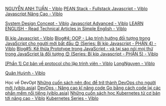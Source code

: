 [NGUYỄN ANH TUẤN - Viblo](https://viblo.asia/u/Clarence161095/series)
[PEAN Stack - Fullstack Javascript - Viblo](https://viblo.asia/s/pean-stack-fullstack-javascript-aNj4vgkKJ6r)
[Javascript Nâng Cao - Viblo](https://viblo.asia/s/javascript-nang-cao-WR5JRQ1Q4Gv)

[System Design Concept - Viblo](https://viblo.asia/s/system-design-concept-Rk74a91E4eO)
[Javascript Advanced - Viblo](https://viblo.asia/s/javascript-advanced-W13VM9e7VY7)
[LEARN ENGLISH - Read Technical Articles in Simple English - Viblo](https://viblo.asia/s/learn-english-read-technical-articles-in-simple-english-BQyJKzg14Me)

[Bí kíp Javascript - Viblo](https://viblo.asia/s/bi-kip-javascript-E1XVOWAZVMz)
[Blog#4: OOP - Lập trình hướng đối tượng trong JavaScript cho người mới bắt đầu 😊 (Series: Bí kíp Javascript - PHẦN 4) - Viblo](https://viblo.asia/p/oop-lap-trinh-huong-doi-tuong-trong-javascript-cho-nguoi-moi-bat-dau-series-bi-kip-javascript-phan-4-WR5JRD7zVGv)
[Blog#5: Kế thừa Prototype trong JavaScript - và tại sao nói mọi thứ trong JavaScript là đối tượng 😊 (Series: Bí kíp Javascript - PHẦN 5) - Viblo](https://viblo.asia/p/ke-thua-prototype-trong-javascript-va-tai-sao-noi-moi-thu-trong-javascript-la-doi-tuong-series-bi-kip-javascript-phan-5-PwlVmyorV5Z)


[[Phần 1] Cơ bản về protocol cho lập trình viên - Viblo](https://viblo.asia/p/phan-1-co-ban-ve-protocol-cho-lap-trinh-vien-EvbLbwkpVnk)
[LongNguyen - Viblo](https://viblo.asia/u/LongNguyenLK?page=2)


[Quân Huỳnh - Viblo](https://viblo.asia/u/hmquan08011996/series)


Học về DevOpt
[Những cuốn sách nên đọc để trở thành DevOps cho người mới (viblo.asia)](https://viblo.asia/p/devops-nhung-cuon-sach-nen-doc-de-tro-thanh-devops-cho-nguoi-moi-bat-dau-YWOZrAqNKQ0)
[DevOps - Nâng cao kĩ năng code Go bằng cách code lại các phần mềm nổi tiếng (viblo.asia)](https://viblo.asia/p/devops-nang-cao-ki-nang-code-go-bang-cach-code-lai-cac-phan-mem-noi-tieng-L4x5xqOgKBM)
[Những cuốn sách học Kubernetes từ cơ bản tới nâng cao - Viblo](https://viblo.asia/p/devops-nhung-cuon-sach-hoc-kubernetes-tu-co-ban-toi-nang-cao-2oKLn0NZ4QO)
[Kubernetes Series - Viblo](https://viblo.asia/s/kubernetes-series-bq5QL8QGlD8)


